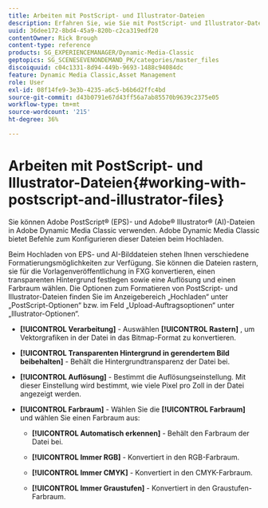 ```yaml
---
title: Arbeiten mit PostScript- und Illustrator-Dateien
description: Erfahren Sie, wie Sie mit PostScript- und Illustrator-Dateien in Adobe Dynamic Media Classic arbeiten.
uuid: 36dee172-8bd4-45a9-820b-c2ca319edf20
contentOwner: Rick Brough
content-type: reference
products: SG_EXPERIENCEMANAGER/Dynamic-Media-Classic
geptopics: SG_SCENESEVENONDEMAND_PK/categories/master_files
discoiquuid: c04c1331-8d94-449b-9693-1488c94084dc
feature: Dynamic Media Classic,Asset Management
role: User
exl-id: 08f14fe9-3e3b-4235-a6c5-b6b6d2ffc4bd
source-git-commit: d43b0791e67d43ff56a7ab85570b9639c2375e05
workflow-type: tm+mt
source-wordcount: '215'
ht-degree: 36%

---
```


# Arbeiten mit PostScript- und Illustrator-Dateien{#working-with-postscript-and-illustrator-files}

Sie können Adobe PostScript® (EPS)- und Adobe® Illustrator® (AI)-Dateien in Adobe Dynamic Media Classic verwenden. Adobe Dynamic Media Classic bietet Befehle zum Konfigurieren dieser Dateien beim Hochladen.

Beim Hochladen von EPS- und AI-Bilddateien stehen Ihnen verschiedene Formatierungsmöglichkeiten zur Verfügung. Sie können die Dateien rastern, sie für die Vorlagenveröffentlichung in FXG konvertieren, einen transparenten Hintergrund festlegen sowie eine Auflösung und einen Farbraum wählen. Die Optionen zum Formatieren von PostScript- und Illustrator-Dateien finden Sie im Anzeigebereich „Hochladen“ unter „PostScript-Optionen“ bzw. im Feld „Upload-Auftragsoptionen“ unter „Illustrator-Optionen“.

* **[!UICONTROL Verarbeitung]** - Auswählen **[!UICONTROL Rastern]** , um Vektorgrafiken in der Datei in das Bitmap-Format zu konvertieren.

* **[!UICONTROL Transparenten Hintergrund in gerendertem Bild beibehalten]** - Behält die Hintergrundtransparenz der Datei bei.

* **[!UICONTROL Auflösung]** - Bestimmt die Auflösungseinstellung. Mit dieser Einstellung wird bestimmt, wie viele Pixel pro Zoll in der Datei angezeigt werden.

* **[!UICONTROL Farbraum]** - Wählen Sie die **[!UICONTROL Farbraum]** und wählen Sie einen Farbraum aus:

   * **[!UICONTROL Automatisch erkennen]** - Behält den Farbraum der Datei bei.

   * **[!UICONTROL Immer RGB]** - Konvertiert in den RGB-Farbraum.

   * **[!UICONTROL Immer CMYK]** - Konvertiert in den CMYK-Farbraum.

   * **[!UICONTROL Immer Graustufen]** - Konvertiert in den Graustufen-Farbraum.
